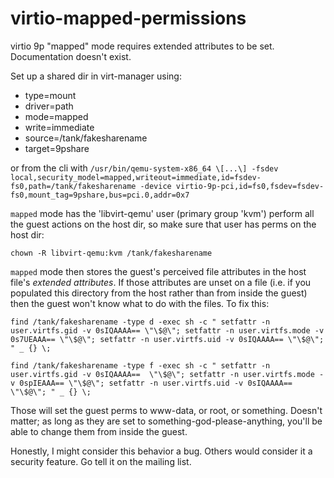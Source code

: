 # virtio-mapped-permissions
virtio 9p "mapped" mode requires extended attributes to be set. Documentation doesn't exist.

Set up a shared dir in virt-manager using:
-  type=mount
-  driver=path
-  mode=mapped
-  write=immediate
-  source=/tank/fakesharename
-  target=9pshare

or from the cli with `/usr/bin/qemu-system-x86_64 \[...\] -fsdev local,security_model=mapped,writeout=immediate,id=fsdev-fs0,path=/tank/fakesharename -device virtio-9p-pci,id=fs0,fsdev=fsdev-fs0,mount_tag=9pshare,bus=pci.0,addr=0x7 `

`mapped` mode has the 'libvirt-qemu' user (primary group 'kvm') perform all the guest actions on the host dir, so make sure that user has perms on the host dir:

`chown -R libvirt-qemu:kvm /tank/fakesharename`

`mapped` mode then stores the guest's perceived file attributes in the host file's *extended attributes*. If those attributes are unset on a file (i.e. if you populated this directory from the host rather than from inside the guest) then the guest won't know what to do with the files. To fix this:

`find /tank/fakesharename -type d -exec sh -c " setfattr -n user.virtfs.gid -v 0sIQAAAA== \"\$@\"; setfattr -n user.virtfs.mode -v 0s7UEAAA== \"\$@\"; setfattr -n user.virtfs.uid -v 0sIQAAAA== \"\$@\"; " _ {} \;`

`find /tank/fakesharename -type f -exec sh -c " setfattr -n user.virtfs.gid -v 0sIQAAAA==  \"\$@\"; setfattr -n user.virtfs.mode -v 0spIEAAA== \"\$@\"; setfattr -n user.virtfs.uid -v 0sIQAAAA== \"\$@\"; " _ {} \;`

Those will set the guest perms to www-data, or root, or something. Doesn't matter; as long as they are set to something-god-please-anything, you'll be able to change them from inside the guest.

Honestly, I might consider this behavior a bug. Others would consider it a security feature. Go tell it on the mailing list.
